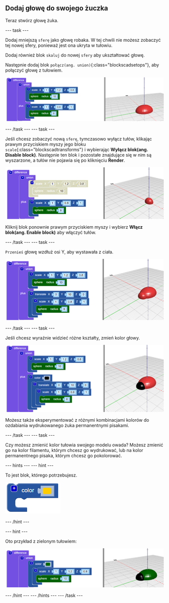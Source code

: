 ## Dodaj głowę do swojego żuczka

Teraz stwórz głowę żuka.

--- task ---

Dodaj mniejszą `sferę` jako głowę robaka. W tej chwili nie możesz zobaczyć tej nowej sfery, ponieważ jest ona ukryta w tułowiu.

Dodaj również blok `skaluj` do nowej `sfery` aby ukształtować głowę.

Następnie dodaj blok `połącz(ang. union)`{:class="blockscadsetops"}, aby połączyć głowę z tułowiem.

![zrzut ekranu](images/bug-head-hidden.png)

--- /task --- --- task ---

Jeśli chcesz zobaczyć nową `sferę`, tymczasowo wyłącz tułów, klikając prawym przyciskiem myszy jego bloku `scale`{:class="blockscadtransforms"} i wybierając **Wyłącz blok(ang. Disable block)**. Następnie ten blok i pozostałe znajdujące się w nim są wyszarzone, a tułów nie pojawia się po kliknięciu **Render**.

![zrzut ekranu](images/bug-disable.png)

Kliknij blok ponownie prawym przyciskiem myszy i wybierz **Włącz blok(ang. Enable block)** aby włączyć tułów.

--- /task --- --- task ---

`Przenieś` głowę wzdłuż osi Y, aby wystawała z ciała.

  ![zrzut ekranu](images/bug-head.png)

--- /task --- --- task ---

Jeśli chcesz wyraźnie widzieć różne kształty, zmień kolor głowy.

![zrzut ekranu](images/bug-head-black.png)

Możesz także eksperymentować z różnymi kombinacjami kolorów do ozdabiania wydrukowanego żuka permanentnymi pisakami.

--- /task --- --- task ---

Czy możesz zmienić kolor tułowia swojego modelu owada? Możesz zmienić go na kolor filamentu, którym chcesz go wydrukować, lub na kolor permanentnego pisaka, którym chcesz go pokolorować.

--- hints --- --- hint ---

To jest blok, którego potrzebujesz.

![zrzut ekranu](images/bug-colour-block.png)

--- /hint ---

--- hint ---

Oto przykład z zielonym tułowiem:

![zrzut ekranu](images/bug-body-colour.png)

--- /hint --- --- /hints --- --- /task ---




  
